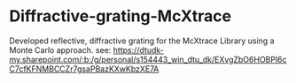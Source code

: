 # Diffractive-grating-McXtrace
Developed reflective, diffractive grating for the McXtrace Library using a Monte Carlo approach. 
see: https://dtudk-my.sharepoint.com/:b:/g/personal/s154443_win_dtu_dk/EXvgZbO6HOBPl6cC7cfKFNMBCCZr7gsaPBazKXwKbzXE7A
